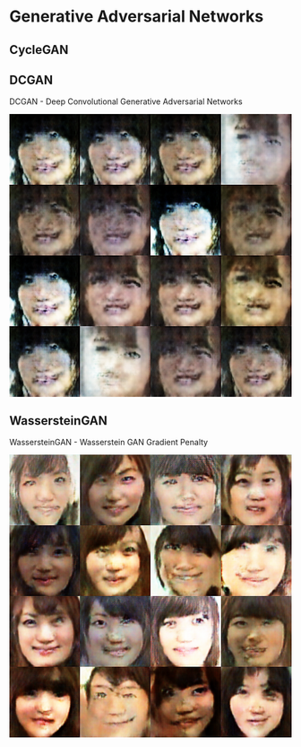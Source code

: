 # Generative Adversarial Networks

## CycleGAN


## DCGAN

DCGAN - Deep Convolutional Generative Adversarial Networks

<img src="DCGAN/dcgan_image.png" align="center">

## WassersteinGAN

WassersteinGAN - Wasserstein GAN Gradient Penalty

<img src="WassersteinGAN/wgan_image.png" align="center">
